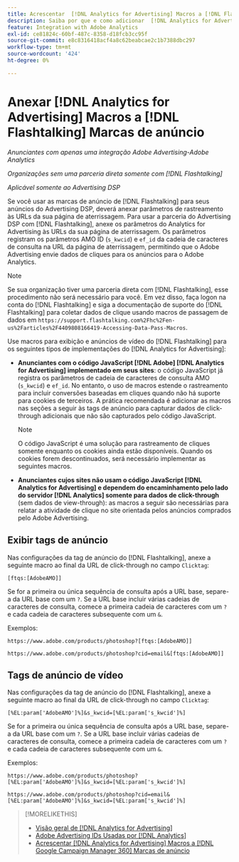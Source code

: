 ```yaml
---
title: Acrescentar  [!DNL Analytics for Advertising] Macros a [!DNL Flashtalking] Marcas de anúncio
description: Saiba por que e como adicionar  [!DNL Analytics for Advertising] macros às suas [!DNL Flashtalking] marcas de anúncio
feature: Integration with Adobe Analytics
exl-id: ce81824c-60bf-487c-8358-d18fcb3cc95f
source-git-commit: e8c8316418acf4a8c62beabcae2c1b7388dbc297
workflow-type: tm+mt
source-wordcount: '424'
ht-degree: 0%

---
```


# Anexar [!DNL Analytics for Advertising] Macros a [!DNL Flashtalking] Marcas de anúncio

*Anunciantes com apenas uma integração Adobe Advertising-Adobe Analytics*

*Organizações sem uma parceria direta somente com [!DNL Flashtalking]*

*Aplicável somente ao Advertising DSP*

Se você usar as marcas de anúncio de [!DNL Flashtalking] para seus anúncios do Advertising DSP, deverá anexar parâmetros de rastreamento às URLs da sua página de aterrissagem. Para usar a parceria do Advertising DSP com [!DNL Flashtalking], anexe os parâmetros do Analytics for Advertising às URLs da sua página de aterrissagem. Os parâmetros registram os parâmetros AMO ID (`s_kwcid`) e `ef_id` da cadeia de caracteres de consulta na URL da página de aterrissagem, permitindo que o Adobe Advertising envie dados de cliques para os anúncios para o Adobe Analytics.

>[!NOTE]
>
>Se sua organização tiver uma parceria direta com [!DNL Flashtalking], esse procedimento não será necessário para você. Em vez disso, faça logon na conta do [!DNL Flashtalking] e siga a documentação de suporte do [!DNL Flashtalking] para coletar dados de clique usando macros de passagem de dados em `https://support.flashtalking.com%2Fhc%2Fen-us%2Farticles%2F4409808166419-Accessing-Data-Pass-Macros`.

Use macros para exibição e anúncios de vídeo do [!DNL Flashtalking] para os seguintes tipos de implementações do [!DNL Analytics for Advertising]:

* **Anunciantes com o código JavaScript [!DNL Adobe] [!DNL Analytics for Advertising] implementado em seus sites**: o código JavaScript já registra os parâmetros de cadeia de caracteres de consulta AMO (`s_kwcid`) e `ef_id`. No entanto, o uso de macros estende o rastreamento para incluir conversões baseadas em cliques quando não há suporte para cookies de terceiros. A prática recomendada é adicionar as macros nas seções a seguir às tags de anúncio para capturar dados de click-through adicionais que não são capturados pelo código JavaScript.

  >[!NOTE]
  >
  >O código JavaScript é uma solução para rastreamento de cliques somente enquanto os cookies ainda estão disponíveis. Quando os cookies forem descontinuados, será necessário implementar as seguintes macros.

* **Anunciantes cujos sites não usam o código JavaScript [!DNL Analytics for Advertising] e dependem do encaminhamento pelo lado do servidor [!DNL Analytics] somente para dados de click-through** (sem dados de view-through): as macros a seguir são necessárias para relatar a atividade de clique no site orientada pelos anúncios comprados pelo Adobe Advertising.

## Exibir tags de anúncio

Nas configurações da tag de anúncio do [!DNL Flashtalking], anexe a seguinte macro ao final da URL de click-through no campo `Clicktag`:

```
[ftqs:[AdobeAMO]]
```

Se for a primeira ou única sequência de consulta após a URL base, separe-a da URL base com um `?`. Se a URL base incluir várias cadeias de caracteres de consulta, comece a primeira cadeia de caracteres com um `?` e cada cadeia de caracteres subsequente com um `&`.

Exemplos:

`https://www.adobe.com/products/photoshop?[ftqs:[AdobeAMO]]`

`https://www.adobe.com/products/photoshop?cid=email&[ftqs:[AdobeAMO]]`

## Tags de anúncio de vídeo

Nas configurações da tag de anúncio do [!DNL Flashtalking], anexe a seguinte macro ao final da URL de click-through no campo `Clicktag`:

```
[%EL:param['AdobeAMO']%]&s_kwcid=[%EL:param['s_kwcid']%]
```

Se for a primeira ou única sequência de consulta após a URL base, separe-a da URL base com um `?`. Se a URL base incluir várias cadeias de caracteres de consulta, comece a primeira cadeia de caracteres com um `?` e cada cadeia de caracteres subsequente com um `&`.

Exemplos:

`https://www.adobe.com/products/photoshop?[%EL:param['AdobeAMO']%]&s_kwcid=[%EL:param['s_kwcid']%]`

`https://www.adobe.com/products/photoshop?cid=email&[%EL:param['AdobeAMO']%]&s_kwcid=[%EL:param['s_kwcid']%]`

>[!MORELIKETHIS]
>
>* [Visão geral de [!DNL Analytics for Advertising]](overview.md)
>* [Adobe Advertising IDs Usadas por [!DNL Analytics]](/help/integrations/analytics/ids.md)
>* [Acrescentar [!DNL Analytics for Advertising] Macros a [!DNL Google Campaign Manager 360] Marcas de anúncio](/help/integrations/analytics/macros-google-campaign-manager.md)

